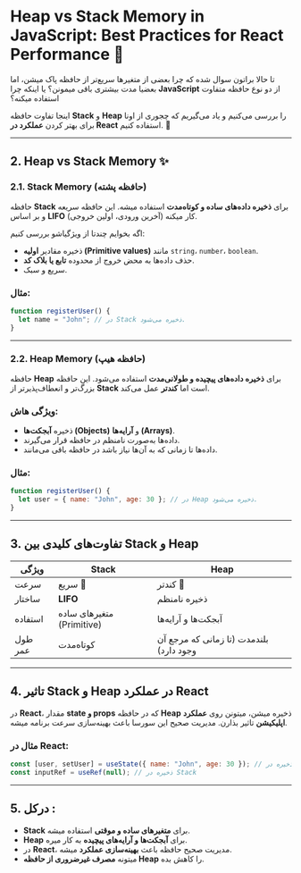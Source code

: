 # Heap vs Stack Memory in JavaScript: Best Practices for React Performance 🦆

 تا حالا براتون سوال شده که چرا بعضی از متغیرها سریع‌تر از حافظه پاک میشن، اما بعضیا مدت بیشتری باقی میمونن؟ یا اینکه چرا **JavaScript** از دو نوع حافظه متفاوت استفاده میکنه؟

اینجا تفاوت حافظه **Stack** و **Heap** را بررسی می‌کنیم و یاد می‌گیریم که چجوری از اونا برای بهتر کردن **عملکرد در React** استفاده کنیم. 🚀

---

## 2. Heap vs Stack Memory ✨

### 2.1. Stack Memory (حافظه پشته)

حافظه **Stack** برای **ذخیره داده‌های ساده و کوتاه‌مدت** استفاده میشه. این حافظه سریعه و بر اساس **LIFO** (آخرین ورودی، اولین خروجی) کار میکنه.

اگه بخوایم چندتا از ویژگیاشو بررسی کنیم: 

- ذخیره مقادیر **اولیه (Primitive values)** مانند `string`، `number`، `boolean`.
- حذف داده‌ها به محض خروج از محدوده **تابع یا بلاک کد**.
- سریع و سبک.

### مثال:

```javascript
function registerUser() {
  let name = "John"; // در Stack ذخیره می‌شود.
}
```

---

### 2.2. Heap Memory (حافظه هیپ)

حافظه **Heap** برای **ذخیره داده‌های پیچیده و طولانی‌مدت** استفاده می‌شود. این حافظه بزرگ‌تر و انعطاف‌پذیرتر از **Stack** است اما **کندتر** عمل می‌کند.

###  ویژگی هاش:

- ذخیره **آبجکت‌ها (Objects)** و **آرایه‌ها (Arrays)**.
- داده‌ها به‌صورت نامنظم در حافظه قرار می‌گیرند.
- داده‌ها تا زمانی که به آن‌ها نیاز باشد در حافظه باقی می‌مانند.

### مثال:

```javascript
function registerUser() {
  let user = { name: "John", age: 30 }; // در Heap ذخیره می‌شود.
}
```

---

## 3. تفاوت‌های کلیدی بین Stack و Heap

| ویژگی   | Stack                     | Heap                                    |
| ------- | ------------------------- | --------------------------------------- |
| سرعت    | سریع 🚀                   | کندتر 🐢                                |
| ساختار  | **LIFO**                  | ذخیره نامنظم                            |
| استفاده | متغیرهای ساده (Primitive) | آبجکت‌ها و آرایه‌ها                     |
| طول عمر | کوتاه‌مدت                 | بلندمدت (تا زمانی که مرجع آن وجود دارد) |

---

## 4. تاثیر Stack و Heap در عملکرد React

در **React**، مقدار **state و props** که در حافظه **Heap** ذخیره میشن، میتونن روی **عملکرد اپلیکیشن** تاثیر بذارن. مدیریت صحیح این سورسا باعث بهینه‌سازی سرعت برنامه میشه.

### مثال در React:

```javascript
const [user, setUser] = useState({ name: "John", age: 30 }); // ذخیره در Heap
const inputRef = useRef(null); // ذخیره در Stack
```

---

## 5. درکل :

- **Stack** برای **متغیرهای ساده و موقتی** استفاده میشه.
- **Heap** برای **آبجکت‌ها و آرایه‌های پیچیده** به کار میره.
- در **React**، مدیریت صحیح حافظه باعث **بهینه‌سازی عملکرد** میشه.
- میتونه **مصرف غیرضروری از حافظه Heap** را کاهش بده.


